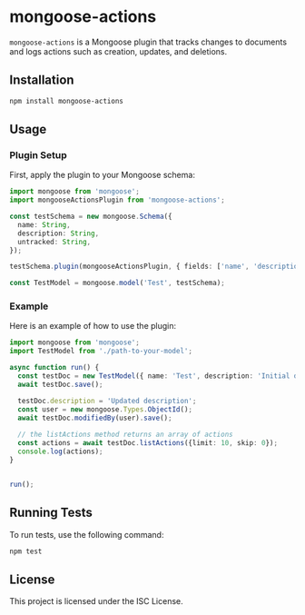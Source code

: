 # mongoose-actions

`mongoose-actions` is a Mongoose plugin that tracks changes to documents and logs actions such as creation, updates, and deletions.

## Installation

```bash
npm install mongoose-actions
```

## Usage

### Plugin Setup

First, apply the plugin to your Mongoose schema:

```typescript
import mongoose from 'mongoose';
import mongooseActionsPlugin from 'mongoose-actions';

const testSchema = new mongoose.Schema({
  name: String,
  description: String,
  untracked: String,
});

testSchema.plugin(mongooseActionsPlugin, { fields: ['name', 'description'] });

const TestModel = mongoose.model('Test', testSchema);
```

### Example

Here is an example of how to use the plugin:

```typescript
import mongoose from 'mongoose';
import TestModel from './path-to-your-model';

async function run() {
  const testDoc = new TestModel({ name: 'Test', description: 'Initial description' });
  await testDoc.save();

  testDoc.description = 'Updated description';
  const user = new mongoose.Types.ObjectId();
  await testDoc.modifiedBy(user).save();
  
  // the listActions method returns an array of actions
  const actions = await testDoc.listActions({limit: 10, skip: 0});
  console.log(actions);
}


run();
```

## Running Tests

To run tests, use the following command:

```bash
npm test
```

## License

This project is licensed under the ISC License.